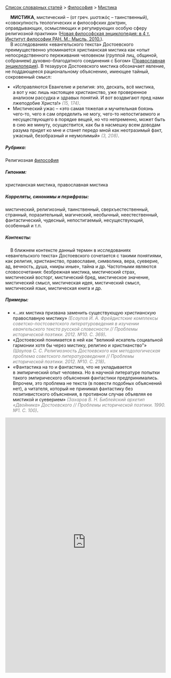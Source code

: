 <style>
st { color: Gray;
  font-style: italic;}
</style>

[Список словарных статей](https://thesaurus-dostoevsky.github.io/Thesaurus/) > [Философия](philosophy.md) > [Мистика](мистика.md) 

&nbsp;&nbsp;&nbsp;&nbsp;**МИСТИКА**, мистический – (от греч. μυστιϰός – таинственный), «совокупность теологических и философских доктрин, оправдывающих, осмысляющих и регулирующих особую сферу религиозной практики» ([Новая философская энциклопедия: в 4 т. Институт философии РАН. М.: Мысль, 2010.](https://iphlib.ru/library/collection/newphilenc/browse/CL1/18)).  
&nbsp;&nbsp;&nbsp;&nbsp;В исследованиях «евангельского текста» Достоевского преимущественно упоминается христианская мистика как «опыт непосредственного переживания человеком (группой лиц, общиной, собранием) духовно-благодатного соединения с Богом» ([Православная энциклопедия](https://azbyka.ru/)). В тезаурусе Достоевского мистика обозначает явление, не поддающееся рациональному объяснению, имеющее тайный, сокровенный смысл:
* «Исправляются Евангелие и религия: это, дескать, всё мистика, а вот у нас лишь настоящее христианство, уже проверенное анализом рассудка и здравых понятий. И вот воздвигают пред нами лжеподобие Христа!» <st>(15, 174)</st>.
* Мистический ужас – «это  самая тяжелая и мучительная боязнь чего-то, чего я сам  определить не могу, чего-то непостигаемого и несуществующего в порядке вещей, но что непременно, может быть в сию же минуту, осуществится, как бы в насмешку всем доводам  разума придет ко мне и станет передо мной как неотразимый факт, ужасный, безобразный и неумолимый» <st>(3, 208)</st>.

##### Рубрика:
Религиозная [философия](philosophy.md)
##### Гипоним:
христианская мистика, православная мистика
##### Корреляты, синонимы и перифразы:
мистический, религиозный, таинственный, сверхъестественный, странный, поразительный, магический, необычный, неестественный, фантастический, чудесный, непостигаемый, несуществующий, особенный и т.п.
##### Контексты:
&nbsp;&nbsp;&nbsp;&nbsp;В ближнем контексте данный термин в исследованиях «евангельского текста» Достоевского сочетается с такими понятиями, как религия, христианство, православие, символика, вера, суеверие, ад, вечность, душа, «миры иные», тайна и др. Частотными являются словосочетания: безбрежная мистика, мистический страх, мистический восторг,   мистический бред, мистическое значение, мистический смысл,  мистическая идея, мистический смысл, мистический язык, мистическая книга и др. 
##### Примеры:
* «…их мистика призвана заменить существующую христианскую православную мистику» <st>(Есаулов И. А. Фрейдистские комплексы советско-постсоветского литературоведения в изучении евангельского текста русской словесности // Проблемы исторической поэтики. 2012. №10. С. 369)</st>.
* «Достоевский понимается в ней как "великий искатель социальной гармонии хотя бы через мистику, религию и христианство"» <st>(Шаулов С. С. Религиозность Достоевского как методологическая проблема советского литературоведения // Проблемы исторической поэтики. 2012. №10. С. 218)</st>.
* «Фантастика на то и фантастика, что не укладывается в эмпирический опыт человека. Но в научной литературе попытки такого эмпирического объяснения фантастики предпринимались. Впрочем, это проблема не текста (в повести подобных объяснений нет), а читателя, который не принимал фантастику без позитивистского объяснения, в противном случае объявляя ее мистикой и суеверием» <st>(Захаров В. Н. Библейский архетип «Двойника» Достоевского // Проблемы исторической поэтики. 1990. №1. С. 100)</st>.

<iframe src="https://thesaurus-dostoevsky.github.io/nk/мистика.html" style="border:0px;width:100%;height:800px" allowfullscreen="true" webkitallowfullscreen="true" mozallowfullscreen="true">
